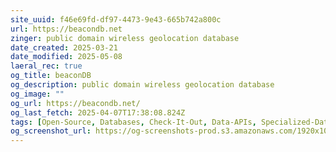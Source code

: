```yaml
---
site_uuid: f46e69fd-df97-4473-9e43-665b742a800c
url: https://beacondb.net
zinger: public domain wireless geolocation database
date_created: 2025-03-21
date_modified: 2025-05-08
laeral_rec: true
og_title: beaconDB
og_description: public domain wireless geolocation database
og_image: ""
og_url: https://beacondb.net/
og_last_fetch: 2025-04-07T17:38:08.824Z
tags: [Open-Source, Databases, Check-It-Out, Data-APIs, Specialized-Databases]
og_screenshot_url: https://og-screenshots-prod.s3.amazonaws.com/1920x1080/80/false/b418b019857836912a0cd8896cf9acd7cfa30de08db378b7fdd0203dfd29cb4b.jpeg
---
```



































